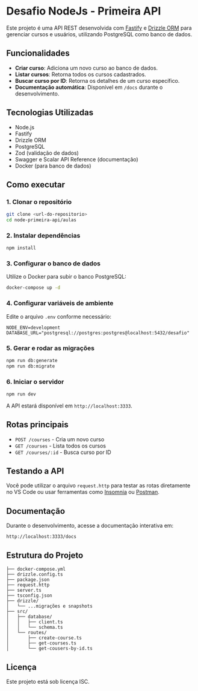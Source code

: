 # Desafio NodeJs - Primeira API

Este projeto é uma API REST desenvolvida com [Fastify](https://www.fastify.io/) e [Drizzle ORM](https://orm.drizzle.team/) para gerenciar cursos e usuários, utilizando PostgreSQL como banco de dados.

## Funcionalidades

- **Criar curso**: Adiciona um novo curso ao banco de dados.
- **Listar cursos**: Retorna todos os cursos cadastrados.
- **Buscar curso por ID**: Retorna os detalhes de um curso específico.
- **Documentação automática**: Disponível em `/docs` durante o desenvolvimento.

## Tecnologias Utilizadas

- Node.js
- Fastify
- Drizzle ORM
- PostgreSQL
- Zod (validação de dados)
- Swagger e Scalar API Reference (documentação)
- Docker (para banco de dados)

## Como executar

### 1. Clonar o repositório

```bash
git clone <url-do-repositorio>
cd node-primeira-api/aulas
```

### 2. Instalar dependências

```bash
npm install
```

### 3. Configurar o banco de dados

Utilize o Docker para subir o banco PostgreSQL:

```bash
docker-compose up -d
```

### 4. Configurar variáveis de ambiente

Edite o arquivo `.env` conforme necessário:

```
NODE_ENV=development
DATABASE_URL="postgresql://postgres:postgres@localhost:5432/desafio"
```

### 5. Gerar e rodar as migrações

```bash
npm run db:generate
npm run db:migrate
```

### 6. Iniciar o servidor

```bash
npm run dev
```

A API estará disponível em `http://localhost:3333`.

## Rotas principais

- `POST /courses` - Cria um novo curso
- `GET /courses` - Lista todos os cursos
- `GET /courses/:id` - Busca curso por ID

## Testando a API

Você pode utilizar o arquivo `request.http` para testar as rotas diretamente no VS Code ou usar ferramentas como [Insomnia](https://insomnia.rest/) ou [Postman](https://www.postman.com/).

## Documentação

Durante o desenvolvimento, acesse a documentação interativa em:

```
http://localhost:3333/docs
```

## Estrutura do Projeto

```
├── docker-compose.yml
├── drizzle.config.ts
├── package.json
├── request.http
├── server.ts
├── tsconfig.json
├── drizzle/
│   └── ...migrações e snapshots
├── src/
│   ├── database/
│   │   ├── client.ts
│   │   └── schema.ts
│   └── routes/
│       ├── create-course.ts
│       ├── get-courses.ts
│       └── get-cousers-by-id.ts
```

## Licença

Este projeto está sob licença ISC.
